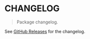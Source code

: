 # CHANGELOG

> Package changelog.

See [GitHub Releases](https://github.com/stdlib-js/proxy-ctor/releases) for the changelog.
